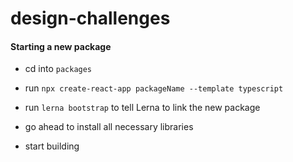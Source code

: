 # design-challenges

#### Starting a new package


- cd into `packages`

- run 
```npx create-react-app packageName --template typescript```

- run `lerna bootstrap` to tell Lerna to link the new package

- go ahead to install all necessary libraries

- start building
